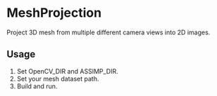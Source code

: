 # MeshProjection
Project 3D mesh from multiple different camera views into 2D images.

## Usage
1. Set OpenCV_DIR and ASSIMP_DIR.
2. Set your mesh dataset path.
3. Build and run.
